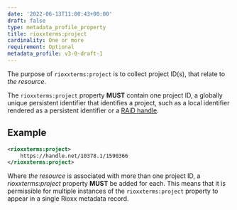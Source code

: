 ```yaml
---
date: '2022-06-13T11:00:43+00:00'
draft: false
type: metadata_profile_property
title: rioxxterms:project
cardinality: One or more
requirement: Optional
metadata_profile: v3-0-draft-1
---
```

The purpose of `rioxxterms:project` is to collect project ID(s), that relate to *the resource*.

The `rioxxterms:project` property **MUST** contain one project ID, a globally unique persistent identifier that identifies a project, such as a local identifier rendered as a persistent identifier or a [RAiD handle](https://www.raid.org.au). 

## Example

```xml
<rioxxterms:project>
    https://handle.net/10378.1/1590366
</rioxxterms:project>
```

Where *the resource* is associated with more than one project ID, a *rioxxterms:project* property **MUST** be added for each. This means that it is permissible for multiple instances of the `rioxxterms:project` property to appear in a single Rioxx metadata record.


